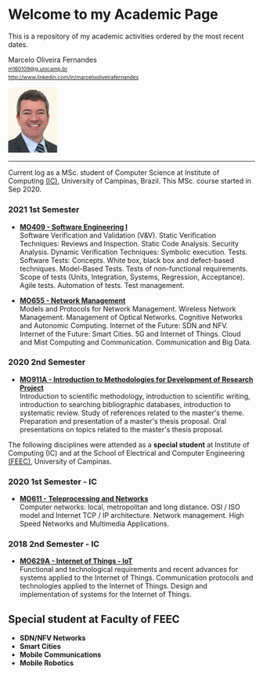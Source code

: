 # Welcome to my Academic Page

This is a repository of my academic activities ordered by the most recent dates.  


Marcelo Oliveira Fernandes  
<span style="font-size:8pt"> m160109@g.unicamp.br  
http://www.linkedin.com/in/marcelooliveirafernandes  </span>

<img src="https://github.com/marceloofernandes/Academic/blob/963bb81ab1253b436b1dd0fe5b1861402a891b36/pictures/IMG_7343%20copy_.jpg" width="100" >

---

Current log as a MSc. student of Computer Science at Institute of Computing [(IC)](https://ic.unicamp.br/en/), University of Campinas, Brazil. This MSc. course started in Sep 2020.  

### 2021 1st Semester

- **[MO409 - Software Engineering I](MO409-SoftwareEngineering1.md)**  
Software Verification and Validation (V&V). Static Verification Techniques: Reviews and Inspection. Static Code Analysis. Security Analysis. Dynamic Verification Techniques: Symbolic execution. Tests. Software Tests: Concepts. White box, black box and defect-based techniques. Model-Based Tests. Tests of non-functional requirements. Scope of tests (Units, Integration, Systems, Regression, Acceptance). Agile tests. Automation of tests. Test management.  


- **[MO655 - Network Management](MO655-NetworkManagement.md)**  
Models and Protocols for Network Management. Wireless Network Management. Management of Optical Networks. Cognitive Networks and Autonomic Computing. Internet of the Future: SDN and NFV. Internet of the Future: Smart Cities. 5G and Internet of Things. Cloud and Mist Computing and Communication. Communication and Big Data.  


### 2020 2nd Semester

- **[MO911A - Introduction to Methodologies for Development of Research Project](MO911-IntroductionMethodologiesDevelopmentResearchProject.md)**  
Introduction to scientific methodology, introduction to scientific writing, introduction to searching bibliographic databases, introduction to systematic review. Study of references related to the master's theme. Preparation and presentation of a master's thesis proposal. Oral presentations on topics related to the master's thesis proposal.


The following disciplines were attended as a **special student** at Institute of Computing (IC) and at the School of Electrical and Computer Engineering [(FEEC)](https://www.fee.unicamp.br/?language=en), University of Campinas.

### 2020 1st Semester - IC

- **[MO611 - Teleprocessing and Networks](MO611-TeleprocessingAndNetworks.md)**  
Computer networks: local, metropolitan and long distance. OSI / ISO model and Internet TCP / IP architecture. Network management. High Speed Networks and Multimedia Applications.

### 2018 2nd Semester - IC

- **[MO629A - Internet of Things - IoT](MO629A-IoT.md)**  
Functional and technological requirements and recent advances for systems applied to the Internet of Things. Communication protocols and technologies applied to the Internet of Things. Design and implementation of systems for the Internet of Things.  



## Special student at Faculty of FEEC

- **SDN/NFV Networks**
- **Smart Cities**
- **Mobile Communications**
- **Mobile Robotics**
